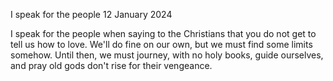 I speak for the people
12 January 2024

I speak for the people when saying to the Christians
that you do not get to tell us how to love. We'll do fine
on our own, but we must find some limits somehow.
Until then, we must journey, with no holy books,
guide ourselves, and pray old gods don't rise for their vengeance.